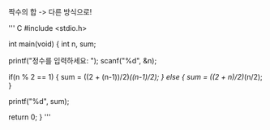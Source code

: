 짝수의 합 -> 다른 방식으로!

''' C
#include <stdio.h>

int main(void) {
   int n, sum;

   printf("정수를 입력하세요: ");
   scanf("%d", &n);

   if(n % 2 == 1) {
      sum = ((2 + (n-1))/2)*((n-1)/2);
   }
   else {
      sum = ((2 + n)/2)*(n/2);
   }

   printf("%d", sum);

   return 0;
}
'''
